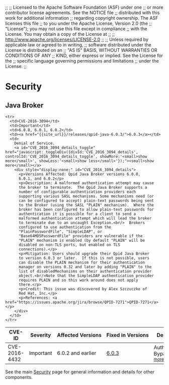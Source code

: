 ;;
;; Licensed to the Apache Software Foundation (ASF) under one
;; or more contributor license agreements.  See the NOTICE file
;; distributed with this work for additional information
;; regarding copyright ownership.  The ASF licenses this file
;; to you under the Apache License, Version 2.0 (the
;; "License"); you may not use this file except in compliance
;; with the License.  You may obtain a copy of the License at
;; 
;;   http://www.apache.org/licenses/LICENSE-2.0
;; 
;; Unless required by applicable law or agreed to in writing,
;; software distributed under the License is distributed on an
;; "AS IS" BASIS, WITHOUT WARRANTIES OR CONDITIONS OF ANY
;; KIND, either express or implied.  See the License for the
;; specific language governing permissions and limitations
;; under the License.
;;

# Security

<section markdown="1">

## Java Broker

<table>
  <thead>
    <tr>
      <th>CVE-ID</th><th>Severity</th><th>Affected&nbsp;Versions</th><th>Fixed&nbsp;in&nbsp;Versions</th><th>Description</th>
    </tr>
  </thead>
  <tbody>
    <tr>
      <td>CVE-2016-4432</td>
      <td>Important</td>
      <td>6.0.2 and earlier</td>
      <td><a href="{{site_url}}/releases/qpid-java-6.0.3/">6.0.3</a></td>
      <td>
        Authentication Bypass. <a id="CVE_2016_4432_details_toggle" href="javascript:_toggleDiv({divId:'CVE_2016_4432_details', controlId:'CVE_2016_4432_details_toggle', showMore:'<small>show more</small>', showLess:'<small>show less</small>'});"><small>show more</small></a>
        <div style="display:none;" id="CVE_2016_4432_details">
          <p>Versions Affected: Qpid Java Broker versions 6.0.2 and
          earlier</p>
          <p>Description: The code responsible for handling incoming
          AMQP 0-8, 0-9, 0-91, and 0-10 connections contains a flaw
          that allows authentication to be bypassed.  An remote
          attacker can exploit this vulnerability to perform actions,
          without the need to specify valid credentials.  For
          instance, unauthorised messages could be injected or
          messages stolen.<br/>The vulnerability cannot be exploited
          if the Access Control List (ACL) feature is enabled AND
          access to all virtual hosts controlled.<br/>The
          vulnerability does not apply to the Broker's AMQP 1.0
          support.<br/>The vulnerability does not apply if the Broker
          is configured to require SSL client authentication for all
          messaging connections.</p>
          <p>Resolution: Users should upgrade the Qpid Java Broker to
          version 6.0.3 or later (recommended).</p>
          <p>Mitigation: If upgrading is not possible, the
          vulnerability can be mitigated using an ACL file containing
          "ACCESS VIRTUALHOST" clauses that white-lists user access to
          all virtualhosts.<br/>If AMQP 0-8, 0-9, 0-91, and 0-10
          support is not required, the vulnerability can also be
          mitigated by turning off these protocols at the Port
          level.</p>
          <p>References: <a href="https://issues.apache.org/jira/browse/QPID-7257">QPID-7257</a></p>
        </div>
      </td>
    </tr>

    <tr>
      <td>CVE-2016-3094</td>
      <td>Important</td>
      <td>6.0.0, 6.0.1, 6.0.2</td>
      <td><a href="{{site_url}}/releases/qpid-java-6.0.3/">6.0.3</a></td>
      <td>
        Denial of Service.
        <a id="CVE_2016_3094_details_toggle" href="javascript:_toggleDiv({divId:'CVE_2016_3094_details', controlId:'CVE_2016_3094_details_toggle', showMore:'<small>show more</small>', showLess:'<small>show less</small>'});"><small>show more</small></a>
        <div style="display:none;" id="CVE_2016_3094_details">
          <p>Versions Affected: Qpid Java Broker versions 6.0.0,
          6.0.1, and 6.0.2</p>
          <p>Description: A malformed authentication attempt may cause
          the broker to terminate.  The Qpid Java Broker supports a
          number of configurable authentication providers each
          supporting various SASL mechanisms. Some mechanisms need (or
          can be configured to accept) plain-text passwords being sent
          to the Broker (using the SASL "PLAIN" mechanism).  Where the
          broker has been configured to allow plain-text passwords for
          authentication it is possible for a client to send a
          malformed authentication attempt which will lead the broker
          to terminate due to an uncaught Exception.<br/>  Brokers
          configured to use authentication from the
          "PlainPasswordFile", "SimpleLDAP", or
          "Base64MD5PasswordFile" providers are vulnerable if the
          "PLAIN" mechanism is enabled (by default "PLAIN" will be
          disabled on non-TLS ports, but enabled on TLS
          connections).</p>
          <p>Mitigation: Users should upgrade their Qpid Java Broker
          to version 6.0.3 or later.  If this is not possible, users
          can disable the PLAIN mechanism for their authentication
          manager on versions 0.32 and later by adding "PLAIN" to the
          list of disabledMechanisms on their authentication provider
          object.<br/>Note that the SimpleLDAP authentication provider
          requires PLAIN and so this work around does not apply
          there.</p>
          <p>Credit: This issue was discovered by Alex Szczuczko of
          Red Hat, Inc.</p>
          <p>References: <a href="https://issues.apache.org/jira/browse/QPID-7271">QPID-7271</a></p>
        </div>
      </td>
    </tr>
  </tbody>
</table>

</section>

See the main [Security]({{site_url}}/security.html) page for general information and details for other components.
